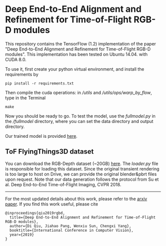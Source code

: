 # Deep End-to-End Alignment and Refinement for Time-of-Flight RGB-D modules

This repository contains the TensorFlow (1.2) implementation of the paper "Deep End-to-End Alignment and Refinement for Time-of-Flight RGB-D modules". This implementation has been tested on Ubuntu 14.04. with CUDA 8.0.

To use it, first create your python virtual environment, and install the requirements by
```
pip install -r requirements.txt
```
Then compile the cuda operations: in _/utils_ and _/utils/ops/warp_by_flow_, type in the Terminal
```
make
```
Now you should be ready to go. To test the model, use the _fullmodel.py_ in the _/fullmodel_ directory, where you can set the data directory and output directory.

Our trained model is provided [here](https://drive.google.com/file/d/1g_189B6AFwXWf0L0RJSsBNjP1Y2tztc5/view?usp=sharing). 

## ToF FlyingThings3D dataset

You can download the RGB-Depth dataset (~20GB) [here](https://drive.google.com/open?id=1zfOHZqdTPyZr9QDPSRm-Ru3mUVL4zqbQ). The _loader.py_ file is responsible for loading this dataset. Since the original transient rendering is too large to host on Drive, we can provide the original blender&pbrt files upon request. Note that our data generation follows the protocol from Su et al. Deep End-to-End Time-of-Flight Imaging, CVPR 2018.

-------------------
For the most updated details about this work, please refer to the [arxiv paper](). If you find this work useful, please cite

```
@inproceedings{qiu2019rgbd,
  title={Deep End-to-End Alignment and Refinement for Time-of-Flight RGB-D modules},
  author={Di Qiu, Jiahao Pang, Wenxiu Sun, Chengxi Yang},
  booktitle={International Conference in Computer Vision},
  year={2019}
}

```


